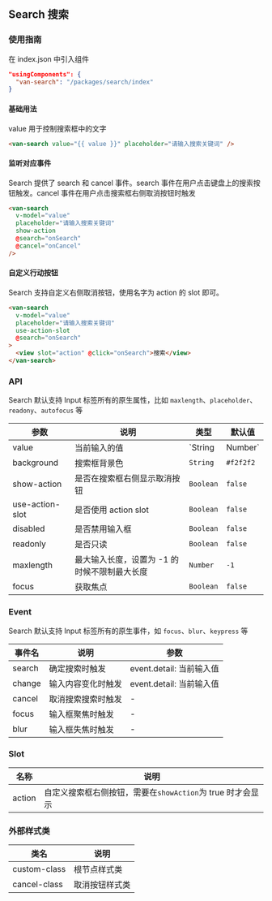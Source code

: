 ## Search 搜索

### 使用指南
在 index.json 中引入组件
```json
"usingComponents": {
  "van-search": "/packages/search/index"
}
```

#### 基础用法
value 用于控制搜索框中的文字

```html
<van-search value="{{ value }}" placeholder="请输入搜索关键词" />
```

#### 监听对应事件
Search 提供了 search 和 cancel 事件。search 事件在用户点击键盘上的搜索按钮触发。cancel 事件在用户点击搜索框右侧取消按钮时触发

```html
<van-search
  v-model="value"
  placeholder="请输入搜索关键词"
  show-action
  @search="onSearch"
  @cancel="onCancel"
/>
```

#### 自定义行动按钮

Search 支持自定义右侧取消按钮，使用名字为 action 的 slot 即可。

```html
<van-search
  v-model="value"
  placeholder="请输入搜索关键词"
  use-action-slot
  @search="onSearch"
>
  <view slot="action" @click="onSearch">搜索</view>
</van-search>
```

### API
Search 默认支持 Input 标签所有的原生属性，比如 `maxlength`、`placeholder`、`readony`、`autofocus` 等

| 参数 | 说明 | 类型 | 默认值 |
|-----------|-----------|-----------|-------------|
| value | 当前输入的值 | `String | Number` | - |
| background | 搜索框背景色 | `String` | `#f2f2f2` |
| show-action | 是否在搜索框右侧显示取消按钮 | `Boolean` | `false` |
| use-action-slot | 是否使用 action slot | `Boolean` | `false` |
| disabled | 是否禁用输入框 | `Boolean` | `false` |
| readonly | 是否只读 | `Boolean` | `false` |
| maxlength | 最大输入长度，设置为 -1 的时候不限制最大长度 | `Number` | `-1` |
| focus | 获取焦点 | `Boolean` | `false` |

### Event
Search 默认支持 Input 标签所有的原生事件，如 `focus`、`blur`、`keypress` 等

| 事件名 | 说明 | 参数 |
|-----------|-----------|-----------|
| search | 确定搜索时触发 | event.detail: 当前输入值 |
| change | 输入内容变化时触发 | event.detail: 当前输入值 |
| cancel | 取消搜索搜索时触发 | - |
| focus | 输入框聚焦时触发 | - |
| blur | 输入框失焦时触发 | - |

### Slot

| 名称 | 说明 |
|-----------|-----------|
| action | 自定义搜索框右侧按钮，需要在`showAction`为 true 时才会显示 |

### 外部样式类

| 类名 | 说明 |
|-----------|-----------|
| custom-class | 根节点样式类 |
| cancel-class | 取消按钮样式类 |
